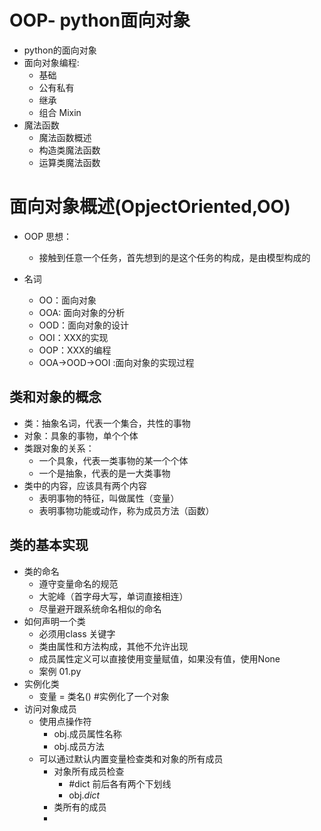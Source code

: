 #  OOP- python面向对象
- python的面向对象
- 面向对象编程:
    - 基础
    - 公有私有
    - 继承
    - 组合 Mixin
 - 魔法函数
    - 魔法函数概述
    - 构造类魔法函数
    - 运算类魔法函数


# 面向对象概述(OpjectOriented,OO)
- OOP 思想：

    - 接触到任意一个任务，首先想到的是这个任务的构成，是由模型构成的
        
- 名词
    - OO：面向对象
    - OOA: 面向对象的分析
    - OOD：面向对象的设计
    - OOI：XXX的实现
    - OOP：XXX的编程
    - OOA->OOD->OOI :面向对象的实现过程
        
##  类和对象的概念
- 类：抽象名词，代表一个集合，共性的事物
- 对象：具象的事物，单个个体
- 类跟对象的关系：
    - 一个具象，代表一类事物的某一个个体
    - 一个是抽象，代表的是一大类事物
- 类中的内容，应该具有两个内容
    - 表明事物的特征，叫做属性（变量）
    - 表明事物功能或动作，称为成员方法（函数）

## 类的基本实现
- 类的命名
    - 遵守变量命名的规范
    - 大驼峰（首字母大写，单词直接相连）
    - 尽量避开跟系统命名相似的命名
- 如何声明一个类
    - 必须用class 关键字
    - 类由属性和方法构成，其他不允许出现
    - 成员属性定义可以直接使用变量赋值，如果没有值，使用None
    - 案例 01.py
- 实例化类
    - 变量 = 类名()       #实例化了一个对象
- 访问对象成员
    - 使用点操作符
        - obj.成员属性名称
        - obj.成员方法
    - 可以通过默认内置变量检查类和对象的所有成员
        - 对象所有成员检查
            - #dict 前后各有两个下划线
            - obj._dict_
        - 类所有的成员
        -     